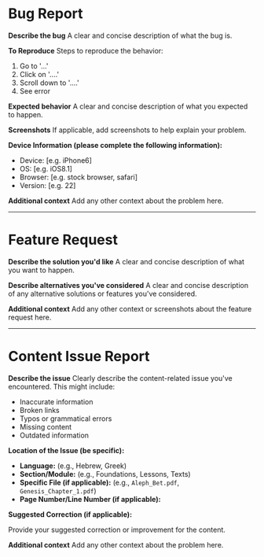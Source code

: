 # Bug Report

**Describe the bug**
A clear and concise description of what the bug is.

**To Reproduce**
Steps to reproduce the behavior:
1. Go to '...'
2. Click on '....'
3. Scroll down to '....'
4. See error

**Expected behavior**
A clear and concise description of what you expected to happen.

**Screenshots**
If applicable, add screenshots to help explain your problem.

**Device Information (please complete the following information):**
* Device: [e.g. iPhone6]
* OS: [e.g. iOS8.1]
* Browser: [e.g. stock browser, safari]
* Version: [e.g. 22]

**Additional context**
Add any other context about the problem here.

***

# Feature Request

**Describe the solution you'd like**
A clear and concise description of what you want to happen.

**Describe alternatives you've considered**
A clear and concise description of any alternative solutions or features you've considered.

**Additional context**
Add any other context or screenshots about the feature request here.


***

# Content Issue Report

**Describe the issue**
Clearly describe the content-related issue you've encountered.  This might include:
* Inaccurate information
* Broken links
* Typos or grammatical errors
* Missing content
* Outdated information

**Location of the Issue (be specific):**

* **Language:** (e.g., Hebrew, Greek)
* **Section/Module:** (e.g., Foundations, Lessons, Texts)
* **Specific File (if applicable):** (e.g., `Aleph_Bet.pdf`, `Genesis_Chapter_1.pdf`)
* **Page Number/Line Number (if applicable):**

**Suggested Correction (if applicable):**

Provide your suggested correction or improvement for the content.

**Additional context**
Add any other context about the problem here.
